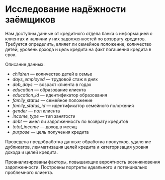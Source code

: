 # Исследование надёжности заёмщиков



Нам доступны данные от кредитного отдела банка с информацией о клиентах и наличии у них задолженностей по возврату кредитов. Требуется определить, влияет ли семейное положение, количество детей, уровень дохода и цель кредита на факт погашения кредита в срок.

Описание данных:

* *children* — количество детей в семье
* *days_employed* — трудовой стаж в днях
* *dob_days* — возраст клиента в годах
* *education* — образование клиента
* *education_id* — идентификатор образования
* *family_status* — семейное положение
* *family_status_id* — идентификатор семейного положения
* *gender* — пол клиента
* *income_type* — тип занятости
* *debt* — имел ли задолженность по возврату кредитов
* *total_income* — доход в месяц
* *purpose* — цель получения кредита

Проведена предобработка данных: обработка пропусков, удаление дубликатов, лемматизация целей кредита и категоризация уровня дохода и целей кредита.

Проанализированы факторы, повышающие вероятность возникновения задолженности. Построены портреты идеального и потенциально проблемного клиента.
